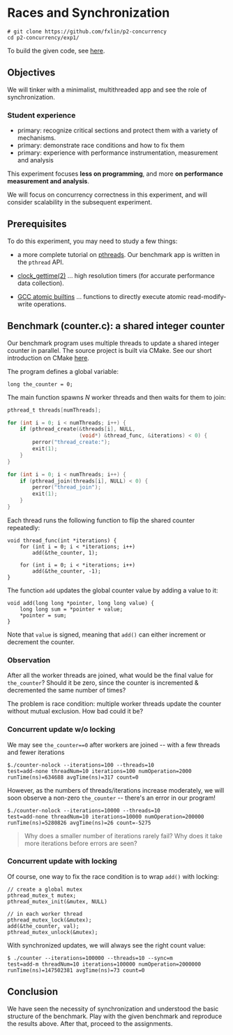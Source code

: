 Races and Synchronization
======================================

```
# git clone https://github.com/fxlin/p2-concurrency
cd p2-concurrency/exp1/
```

To build the given code, see [here](cmake.md).

Objectives
-------------

We will tinker with a minimalist, multithreaded app and see the role of synchronization. 

### Student experience

*   primary: recognize critical sections and protect them with a variety of mechanisms.
*   primary: demonstrate race conditions and how to fix them 
*   primary: experience with performance instrumentation, measurement and analysis

This experiment focuses **less on programming**, and more **on performance measurement and analysis**.

We will focus on concurrency correctness in this experiment, and will consider scalability in the subsequent experiment. 

## Prerequisites

To do this experiment, you may need to study a few things:

* a more complete tutorial on [pthreads](https://hpc-tutorials.llnl.gov/posix/). Our benchmark app is written in the `pthread` API.

* [clock\_gettime(2)](http://man7.org/linux/man-pages/man2/clock_gettime.2.html) ... high resolution timers (for accurate performance data collection).

* [GCC atomic builtins](https://gcc.gnu.org/onlinedocs/gcc/_005f_005fatomic-Builtins.html) ... functions to directly execute atomic read-modify-write operations.

## Benchmark (counter.c): a shared integer counter

Our benchmark program uses multiple threads to update a shared integer counter in parallel. The source project is built via CMake. See our short introduction on CMake [here](./cmake.md).

The program defines a global variable: 

```
long the_counter = 0;
```

The main function spawns *N* worker threads and then waits for them to join: 

```c
pthread_t threads[numThreads];

for (int i = 0; i < numThreads; i++) {
    if (pthread_create(&threads[i], NULL,
                       (void*) &thread_func, &iterations) < 0) {
        perror("thread_create:");
        exit(1);
    }
}

for (int i = 0; i < numThreads; i++) {
    if (pthread_join(threads[i], NULL) < 0) {
        perror("thread_join");
        exit(1);
    }
}
```

Each thread runs the following function to flip the shared counter repeatedly: 

```
void thread_func(int *iterations) {
	for (int i = 0; i < *iterations; i++)
		add(&the_counter, 1);

	for (int i = 0; i < *iterations; i++)
		add(&the_counter, -1);
}
```

The function `add` updates the global counter value by adding a value to it: 


```
void add(long long *pointer, long long value) {
    long long sum = *pointer + value;
    *pointer = sum;
} 
```

Note that `value` is signed, meaning that `add()` can either increment or decrement the counter. 

### Observation

After all the worker threads are joined, what would be the final value for `the_counter`? Should it be zero, since the counter is incremented & decremented the same number of times? 

The problem is race condition: multiple worker threads update the counter without mutual exclusion. How bad could it be? 

### Concurrent update w/o locking

We may see `the_counter==0` after workers are joined -- with a few threads and fewer iterations
```
$./counter-nolock --iterations=100 --threads=10
test=add-none threadNum=10 iterations=100 numOperation=2000 runTime(ns)=634688 avgTime(ns)=317 count=0
```
However, as the numbers of threads/iterations increase moderately, we will soon observe a non-zero `the_counter` -- there's an error in our program! 

```
$./counter-nolock --iterations=10000 --threads=10
test=add-none threadNum=10 iterations=10000 numOperation=200000 runTime(ns)=5280826 avgTime(ns)=26 count=-5275
```

> Why does a smaller number of iterations rarely fail?  Why does it take more iterations before errors are seen?  

### Concurrent update with locking

Of course, one way to fix the race condition is to wrap `add()` with locking: 

```
// create a global mutex
pthread_mutex_t mutex;
pthread_mutex_init(&mutex, NULL)

// in each worker thread
pthread_mutex_lock(&mutex);
add(&the_counter, val);
pthread_mutex_unlock(&mutex);
```

With synchronized updates, we will always see the right count value: 

```
$ ./counter --iterations=100000 --threads=10 --sync=m
test=add-m threadNum=10 iterations=100000 numOperation=2000000 runTime(ns)=147502381 avgTime(ns)=73 count=0
```

## Conclusion

We have seen the necessity of synchronization and understood the basic structure of the benchmark. Play with the given benchmark and reproduce the results above. After that, proceed to the assignments.

